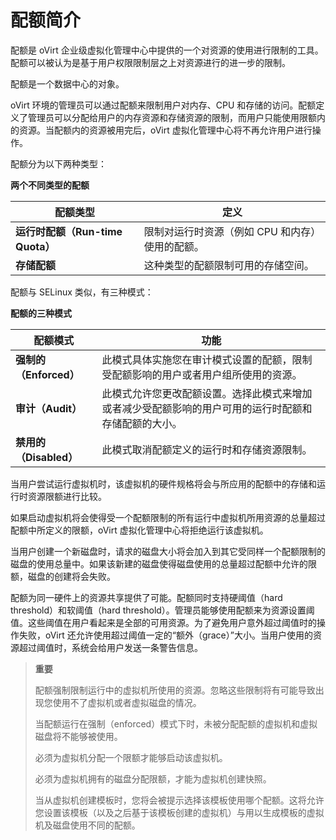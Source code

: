 # 配额简介

配额是 oVirt 企业级虚拟化管理中心中提供的一个对资源的使用进行限制的工具。配额可以被认为是基于用户权限限制层之上对资源进行的进一步的限制。

配额是一个数据中心的对象。

oVirt 环境的管理员可以通过配额来限制用户对内存、CPU 和存储的访问。配额定义了管理员可以分配给用户的内存资源和存储资源的限制，而用户只能使用限额内的资源。当配额内的资源被用完后，oVirt 虚拟化管理中心将不再允许用户进行操作。

配额分为以下两种类型：

**两个不同类型的配额**

|配额类型|定义|
|--------|----|
|**运行时配额（Run-time Quota）**|限制对运行时资源（例如 CPU 和内存）使用的配额。|
|**存储配额**|这种类型的配额限制可用的存储空间。|

配额与 SELinux 类似，有三种模式：

**配额的三种模式**

|配额模式|功能|
|--------|----|
|**强制的（Enforced）**|此模式具体实施您在审计模式设置的配额，限制受配额影响的用户或者用户组所使用的资源。|
|**审计（Audit）**|此模式允许您更改配额设置。选择此模式来增加或者减少受配额影响的用户可用的运行时配额和存储配额的大小。|
|**禁用的（Disabled）**|此模式取消配额定义的运行时和存储资源限制。|

当用户尝试运行虚拟机时，该虚拟机的硬件规格将会与所应用的配额中的存储和运行时资源限额进行比较。

如果启动虚拟机将会使得受一个配额限制的所有运行中虚拟机所用资源的总量超过配额中所定义的限额，oVirt 虚拟化管理中心将拒绝运行该虚拟机。

当用户创建一个新磁盘时，请求的磁盘大小将会加入到其它受同样一个配额限制的磁盘的使用总量中。如果该新建的磁盘使得磁盘使用的总量超过配额中允许的限额，磁盘的创建将会失败。

配额为同一硬件上的资源共享提供了可能。配额同时支持硬阈值（hard threshold）和软阈值（hard threshold）。管理员能够使用配额来为资源设置阈值。这些阈值在用户看起来是全部的可用资源。为了避免用户意外超过阈值时的操作失败，oVirt
还允许使用超过阈值一定的“额外（grace）”大小。当用户使用的资源超过阈值时，系统会给用户发送一条警告信息。

> **重要**
>
> 配额强制限制运行中的虚拟机所使用的资源。忽略这些限制将有可能导致出现您使用不了虚拟机或者虚拟磁盘的情况。
>
> 当配额运行在强制（enforced）模式下时，未被分配配额的虚拟机和虚拟磁盘将不能够被使用。
>
> 必须为虚拟机分配一个限额才能够启动该虚拟机。
>
> 必须为虚拟机拥有的磁盘分配限额，才能为虚拟机创建快照。
>
> 当从虚拟机创建模板时，您将会被提示选择该模板使用哪个配额。这将允许您设置该模板（以及之后基于该模板创建的虚拟机）与用以生成模板的虚拟机及磁盘使用不同的配额。


